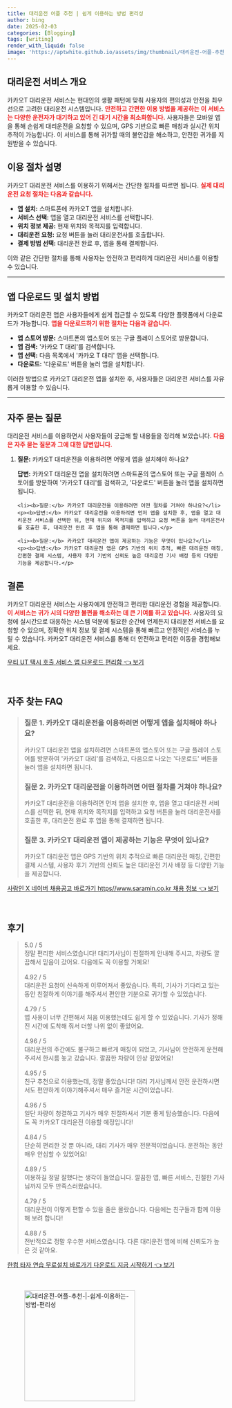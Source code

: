 ```yaml
---
title: 대리운전 어플 추천 | 쉽게 이용하는 방법 편리성
author: bing
date: 2025-02-03
categories: [Blogging]
tags: [writing]
render_with_liquid: false
image: 'https://aptwhite.github.io/assets/img/thumbnail/대리운전-어플-추천-|-쉽게-이용하는-방법-편리성.webp'
---
```



<h2 id='대리운전 서비스 개요'>대리운전 서비스 개요</h2>

<p>카카오T 대리운전 서비스는 현대인의 생활 패턴에 맞춰 사용자의 편의성과 안전을 최우선으로 고려한 대리운전 시스템입니다. <b><span style="color: #ee2323;">안전하고 간편한 이용 방법을 제공하는 이 서비스는 다양한 운전자가 대기하고 있어 긴 대기 시간을 최소화합니다.</span></b> 사용자들은 모바일 앱을 통해 손쉽게 대리운전을 요청할 수 있으며, GPS 기반으로 빠른 매칭과 실시간 위치 추적이 가능합니다. 이 서비스를 통해 귀가할 때의 불안감을 해소하고, 안전한 귀가를 지원받을 수 있습니다.</p>

<h2 id='이용 절차 설명'>이용 절차 설명</h2>

<p>카카오T 대리운전 서비스를 이용하기 위해서는 간단한 절차를 따르면 됩니다. <b><span style="color: #ee2323;">실제 대리운전 요청 절차는 다음과 같습니다.</span></b></p>

<ul>
    <li><b>앱 설치:</b> 스마트폰에 카카오T 앱을 설치합니다.</li>
    <li><b>서비스 선택:</b> 앱을 열고 대리운전 서비스를 선택합니다.</li>
    <li><b>위치 정보 제공:</b> 현재 위치와 목적지를 입력합니다.</li>
    <li><b>대리운전 요청:</b> 요청 버튼을 눌러 대리운전사를 호출합니다.</li>
    <li><b>결제 방법 선택:</b> 대리운전 완료 후, 앱을 통해 결제합니다.</li>
</ul>

<p>이와 같은 간단한 절차를 통해 사용자는 안전하고 편리하게 대리운전 서비스를 이용할 수 있습니다.</p>

<hr />

<h2 id='앱 다운로드 및 설치 방법'>앱 다운로드 및 설치 방법</h2>

<p>카카오T 대리운전 앱은 사용자들에게 쉽게 접근할 수 있도록 다양한 플랫폼에서 다운로드가 가능합니다. <b><span style="color: #ee2323;">앱을 다운로드하기 위한 절차는 다음과 같습니다.</span></b></p>

<ul>
    <li><b>앱 스토어 방문:</b> 스마트폰의 앱스토어 또는 구글 플레이 스토어로 방문합니다.</li>
    <li><b>앱 검색:</b> '카카오 T 대리'를 검색합니다.</li>
    <li><b>앱 선택:</b> 다음 목록에서 '카카오 T 대리' 앱을 선택합니다.</li>
    <li><b>다운로드:</b> '다운로드' 버튼을 눌러 앱을 설치합니다.</li>
</ul>

<p>이러한 방법으로 카카오T 대리운전 앱을 설치한 후, 사용자들은 대리운전 서비스를 자유롭게 이용할 수 있습니다.</p>

<hr />

<h2 id='자주 묻는 질문'>자주 묻는 질문</h2>

<p>대리운전 서비스를 이용하면서 사용자들이 궁금해 할 내용들을 정리해 보았습니다. <b><span style="color: #ee2323;">다음은 자주 묻는 질문과 그에 대한 답변입니다.</span></b></p>

<ol>
    <li><b>질문:</b> 카카오T 대리운전을 이용하려면 어떻게 앱을 설치해야 하나요?</li>
    <p><b>답변:</b> 카카오T 대리운전 앱을 설치하려면 스마트폰의 앱스토어 또는 구글 플레이 스토어를 방문하여 '카카오T 대리'를 검색하고, '다운로드' 버튼을 눌러 앱을 설치하면 됩니다.</p>

    <li><b>질문:</b> 카카오T 대리운전을 이용하려면 어떤 절차를 거쳐야 하나요?</li>
    <p><b>답변:</b> 카카오T 대리운전을 이용하려면 먼저 앱을 설치한 후, 앱을 열고 대리운전 서비스를 선택한 뒤, 현재 위치와 목적지를 입력하고 요청 버튼을 눌러 대리운전사를 호출한 후, 대리운전 완료 후 앱을 통해 결제하면 됩니다.</p>

    <li><b>질문:</b> 카카오T 대리운전 앱이 제공하는 기능은 무엇이 있나요?</li>
    <p><b>답변:</b> 카카오T 대리운전 앱은 GPS 기반의 위치 추적, 빠른 대리운전 매칭, 간편한 결제 시스템, 사용자 후기 기반의 신뢰도 높은 대리운전 기사 배정 등의 다양한 기능을 제공합니다.</p>
</ol>

<h2 id='결론'>결론</h2>

<p>카카오T 대리운전 서비스는 사용자에게 안전하고 편리한 대리운전 경험을 제공합니다. <b><span style="color: #ee2323;">이 서비스는 귀가 시의 다양한 불편을 해소하는 데 큰 기여를 하고 있습니다.</span></b> 사용자의 요청에 실시간으로 대응하는 시스템 덕분에 필요한 순간에 언제든지 대리운전 서비스를 요청할 수 있으며, 정확한 위치 정보 및 결제 시스템을 통해 빠르고 안정적인 서비스를 누릴 수 있습니다. 카카오T 대리운전 서비스를 통해 더 안전하고 편리한 이동을 경험해보세요.</p>


<p><a class="click-button" title="우티 UT 택시 호출 서비스 앱 다운로드 편리함" href="https://aptwhite.github.io/posts/%EC%9A%B0%ED%8B%B0-UT-%ED%83%9D%EC%8B%9C-%ED%98%B8%EC%B6%9C-%EC%84%9C%EB%B9%84%EC%8A%A4-%EC%95%B1-%EB%8B%A4%EC%9A%B4%EB%A1%9C%EB%93%9C-%ED%8E%B8%EB%A6%AC%ED%95%A8/" rel="dofollow">우티 UT 택시 호출 서비스 앱 다운로드 편리함 👈 보기</a></p><br>
<h2 id='자주_찾는_FAQ'>자주 찾는 FAQ</h2>
<div itemscope="" itemtype="https://schema.org/FAQPage"> 
<blockquote> 
<div itemscope="" itemprop="mainEntity" itemtype="https://schema.org/Question"> 
<h3 itemprop="name">질문 1. 카카오T 대리운전을 이용하려면 어떻게 앱을 설치해야 하나요?</h3> 
<div itemscope="" itemprop="acceptedAnswer" itemtype="https://schema.org/Answer"> 
<span itemprop="text"> 
<p>카카오T 대리운전 앱을 설치하려면 스마트폰의 앱스토어 또는 구글 플레이 스토어를 방문하여 '카카오T 대리'를 검색하고, 다음으로 나오는 '다운로드' 버튼을 눌러 앱을 설치하면 됩니다.</p> 
</span> 
</div> 
</div> 

<div itemscope="" itemprop="mainEntity" itemtype="https://schema.org/Question"> 
<h3 itemprop="name">질문 2. 카카오T 대리운전을 이용하려면 어떤 절차를 거쳐야 하나요?</h3> 
<div itemscope="" itemprop="acceptedAnswer" itemtype="https://schema.org/Answer"> 
<span itemprop="text"> 
<p>카카오T 대리운전을 이용하려면 먼저 앱을 설치한 후, 앱을 열고 대리운전 서비스를 선택한 뒤, 현재 위치와 목적지를 입력하고 요청 버튼을 눌러 대리운전사를 호출한 후, 대리운전 완료 후 앱을 통해 결제하면 됩니다.</p> 
</span> 
</div> 
</div> 

<div itemscope="" itemprop="mainEntity" itemtype="https://schema.org/Question"> 
<h3 itemprop="name">질문 3. 카카오T 대리운전 앱이 제공하는 기능은 무엇이 있나요?</h3> 
<div itemscope="" itemprop="acceptedAnswer" itemtype="https://schema.org/Answer"> 
<span itemprop="text"> 
<p>카카오T 대리운전 앱은 GPS 기반의 위치 추적으로 빠른 대리운전 매칭, 간편한 결제 시스템, 사용자 후기 기반의 신뢰도 높은 대리운전 기사 배정 등 다양한 기능을 제공합니다.</p> 
</span> 
</div> 
</div> 

</blockquote> 
</div>
<p><a class="click-button" title="사람인 X 네이버 채용공고 바로가기 https//www.saramin.co.kr 채용 정보" href="https://aptwhite.github.io/posts/%EC%82%AC%EB%9E%8C%EC%9D%B8-X-%EB%84%A4%EC%9D%B4%EB%B2%84-%EC%B1%84%EC%9A%A9%EA%B3%B5%EA%B3%A0-%EB%B0%94%EB%A1%9C%EA%B0%80%EA%B8%B0-httpswww.saramin.co.kr-%EC%B1%84%EC%9A%A9-%EC%A0%95%EB%B3%B4/" rel="dofollow">사람인 X 네이버 채용공고 바로가기 https//www.saramin.co.kr 채용 정보 👈 보기</a></p><br>
<h2 id='후기'>후기</h2>
<div itemscope itemtype="https://schema.org/Product">
  <blockquote>
  <div itemprop="review" itemscope itemtype="https://schema.org/Review">
      <div itemprop="reviewRating" itemscope itemtype="https://schema.org/Rating"> <span itemprop="ratingValue">5.0</span> / <span itemprop="bestRating">5</span> </div>
      <span itemprop="reviewBody">정말 편리한 서비스였습니다! 대리기사님이 친절하게 안내해 주시고, 차량도 깔끔해서 믿음이 갔어요. 다음에도 꼭 이용할 거예요!</span>
  </div>
  <br>
  <div itemprop="review" itemscope itemtype="https://schema.org/Review">
      <div itemprop="reviewRating" itemscope itemtype="https://schema.org/Rating"> <span itemprop="ratingValue">4.92</span> / <span itemprop="bestRating">5</span> </div>
      <span itemprop="reviewBody">대리운전 요청이 신속하게 이루어져서 좋았습니다. 특히, 기사가 기다리고 있는 동안 친절하게 이야기를 해주셔서 편안한 기분으로 귀가할 수 있었습니다.</span>
  </div>
  <br>
  <div itemprop="review" itemscope itemtype="https://schema.org/Review">
      <div itemprop="reviewRating" itemscope itemtype="https://schema.org/Rating"> <span itemprop="ratingValue">4.79</span> / <span itemprop="bestRating">5</span> </div>
      <span itemprop="reviewBody">앱 사용이 너무 간편해서 처음 이용했는데도 쉽게 할 수 있었습니다. 기사가 정해진 시간에 도착해 줘서 더할 나위 없이 좋았어요.</span>
  </div>
  <br>
  <div itemprop="review" itemscope itemtype="https://schema.org/Review">
      <div itemprop="reviewRating" itemscope itemtype="https://schema.org/Rating"> <span itemprop="ratingValue">4.96</span> / <span itemprop="bestRating">5</span> </div>
      <span itemprop="reviewBody">대리운전의 주간에도 불구하고 빠르게 매칭이 되었고, 기사님이 안전하게 운전해 주셔서 한시름 놓고 갔습니다. 깔끔한 차량이 인상 깊었어요!</span>
  </div>
  <br>
  <div itemprop="review" itemscope itemtype="https://schema.org/Review">
      <div itemprop="reviewRating" itemscope itemtype="https://schema.org/Rating"> <span itemprop="ratingValue">4.95</span> / <span itemprop="bestRating">5</span> </div>
      <span itemprop="reviewBody">친구 추천으로 이용했는데, 정말 좋았습니다! 대리 기사님께서 안전 운전하시면서도 편안하게 이야기해주셔서 매우 즐거운 시간이었습니다.</span>
  </div>
  <br>
  <div itemprop="review" itemscope itemtype="https://schema.org/Review">
      <div itemprop="reviewRating" itemscope itemtype="https://schema.org/Rating"> <span itemprop="ratingValue">4.96</span> / <span itemprop="bestRating">5</span> </div>
      <span itemprop="reviewBody">일단 차량이 청결하고 기사가 매우 친절하셔서 기분 좋게 탑승했습니다. 다음에도 꼭 카카오T 대리운전 이용할 예정입니다!</span>
  </div>
  <br>
  <div itemprop="review" itemscope itemtype="https://schema.org/Review">
      <div itemprop="reviewRating" itemscope itemtype="https://schema.org/Rating"> <span itemprop="ratingValue">4.84</span> / <span itemprop="bestRating">5</span> </div>
      <span itemprop="reviewBody">단순히 편리한 것 뿐 아니라, 대리 기사가 매우 전문적이었습니다. 운전하는 동안 매우 안심할 수 있었어요!</span>
  </div>
  <br>
  <div itemprop="review" itemscope itemtype="https://schema.org/Review">
      <div itemprop="reviewRating" itemscope itemtype="https://schema.org/Rating"> <span itemprop="ratingValue">4.89</span> / <span itemprop="bestRating">5</span> </div>
      <span itemprop="reviewBody">이용하길 정말 잘했다는 생각이 들었습니다. 깔끔한 앱, 빠른 서비스, 친절한 기사님까지 모두 만족스러웠습니다.</span>
  </div>
  <br>
  <div itemprop="review" itemscope itemtype="https://schema.org/Review">
      <div itemprop="reviewRating" itemscope itemtype="https://schema.org/Rating"> <span itemprop="ratingValue">4.79</span> / <span itemprop="bestRating">5</span> </div>
      <span itemprop="reviewBody">대리운전이 이렇게 편할 수 있을 줄은 몰랐습니다. 다음에는 친구들과 함께 이용해 보려 합니다!</span>
  </div>
  <br>
  <div itemprop="review" itemscope itemtype="https://schema.org/Review">
      <div itemprop="reviewRating" itemscope itemtype="https://schema.org/Rating"> <span itemprop="ratingValue">4.88</span> / <span itemprop="bestRating">5</span> </div>
      <span itemprop="reviewBody">전반적으로 정말 우수한 서비스였습니다. 다른 대리운전 앱에 비해 신뢰도가 높은 것 같아요.</span>
  </div>
  </blockquote>
</div>
<p><a class="click-button" title="한컴 타자 연습 무료설치 바로가기 다운로드 지금 시작하기" href="https://aptwhite.github.io/posts/%ED%95%9C%EC%BB%B4-%ED%83%80%EC%9E%90-%EC%97%B0%EC%8A%B5-%EB%AC%B4%EB%A3%8C%EC%84%A4%EC%B9%98-%EB%B0%94%EB%A1%9C%EA%B0%80%EA%B8%B0-%EB%8B%A4%EC%9A%B4%EB%A1%9C%EB%93%9C-%EC%A7%80%EA%B8%88-%EC%8B%9C%EC%9E%91%ED%95%98%EA%B8%B0/" rel="dofollow">한컴 타자 연습 무료설치 바로가기 다운로드 지금 시작하기 👈 보기</a></p><br>
<figure class="image"><img src="https://aptwhite.github.io/assets/img/thumbnail/대리운전-어플-추천-|-쉽게-이용하는-방법-편리성.webp" alt="대리운전-어플-추천-|-쉽게-이용하는-방법-편리성" width="256" height="256"></figure>